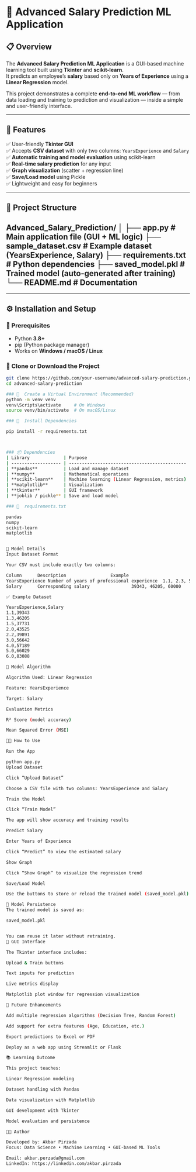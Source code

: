 # 🧠 Advanced Salary Prediction ML Application

## 📋 Overview
The **Advanced Salary Prediction ML Application** is a GUI-based machine learning tool built using **Tkinter** and **scikit-learn**.  
It predicts an employee’s **salary** based only on **Years of Experience** using a **Linear Regression** model.  

This project demonstrates a complete **end-to-end ML workflow** — from data loading and training to prediction and visualization — inside a simple and user-friendly interface.

---

## 🚀 Features
✅ User-friendly **Tkinter GUI**  
✅ Accepts **CSV dataset** with only two columns: `YearsExperience` and `Salary`  
✅ **Automatic training and model evaluation** using scikit-learn  
✅ **Real-time salary prediction** for any input  
✅ **Graph visualization** (scatter + regression line)  
✅ **Save/Load model** using Pickle  
✅ Lightweight and easy for beginners

---

## 🧩 Project Structure
Advanced_Salary_Prediction/
│
├── app.py # Main application file (GUI + ML logic)
├── sample_dataset.csv # Example dataset (YearsExperience, Salary)
├── requirements.txt # Python dependencies
├── saved_model.pkl # Trained model (auto-generated after training)
└── README.md # Documentation
-------------------------------------------------------------


---

## ⚙️ Installation and Setup

### ️⃣  Prerequisites
- Python **3.8+**
- pip (Python package manager)
- Works on **Windows / macOS / Linux**

### ️⃣  Clone or Download the Project
```bash
git clone https://github.com/your-username/advanced-salary-prediction.git
cd advanced-salary-prediction

### ️⃣  Create a Virtual Environment (Recommended)
python -m venv venv
venv\Scripts\activate     # On Windows
source venv/bin/activate  # On macOS/Linux

### ️⃣  Install Dependencies

pip install -r requirements.txt



### 📦 Dependencies
| Library             | Purpose                                       |
| ------------------- | --------------------------------------------- |
| **pandas**          | Load and manage dataset                       |
| **numpy**           | Mathematical operations                       |
| **scikit-learn**    | Machine learning (Linear Regression, metrics) |
| **matplotlib**      | Visualization                                 |
| **tkinter**         | GUI framework                                 |
| **joblib / pickle** | Save and load model                           |

### ️⃣  requirements.txt

pandas
numpy
scikit-learn
matplotlib


🧠 Model Details
Input Dataset Format

Your CSV must include exactly two columns:

Column		Description					Example
YearsExperience	Number of years of professional experience	1.1, 2.3, 5.5
Salary		Corresponding salary				39343, 46205, 60000

✅ Example Dataset

YearsExperience,Salary
1.1,39343
1.3,46205
1.5,37731
2.0,43525
2.2,39891
3.0,56642
4.0,57189
5.0,66029
6.0,83088

🧮 Model Algorithm

Algorithm Used: Linear Regression

Feature: YearsExperience

Target: Salary

Evaluation Metrics

R² Score (model accuracy)

Mean Squared Error (MSE)

🧑‍💻 How to Use

Run the App

python app.py
Upload Dataset

Click “Upload Dataset”

Choose a CSV file with two columns: YearsExperience and Salary

Train the Model

Click “Train Model”

The app will show accuracy and training results

Predict Salary

Enter Years of Experience

Click “Predict” to view the estimated salary

Show Graph

Click “Show Graph” to visualize the regression trend

Save/Load Model

Use the buttons to store or reload the trained model (saved_model.pkl)

💾 Model Persistence
The trained model is saved as:

saved_model.pkl


You can reuse it later without retraining.
🎨 GUI Interface

The Tkinter interface includes:

Upload & Train buttons

Text inputs for prediction

Live metrics display

Matplotlib plot window for regression visualization

🧰 Future Enhancements

Add multiple regression algorithms (Decision Tree, Random Forest)

Add support for extra features (Age, Education, etc.)

Export predictions to Excel or PDF

Deploy as a web app using Streamlit or Flask

📚 Learning Outcome

This project teaches:

Linear Regression modeling

Dataset handling with Pandas

Data visualization with Matplotlib

GUI development with Tkinter

Model evaluation and persistence

👨‍💻 Author

Developed by: Akbar Pirzada
Focus: Data Science • Machine Learning • GUI-based ML Tools

Email: akbar.perzada@gmail.com
LinkedIn: https://linkedin.com/akbar.pirzada
